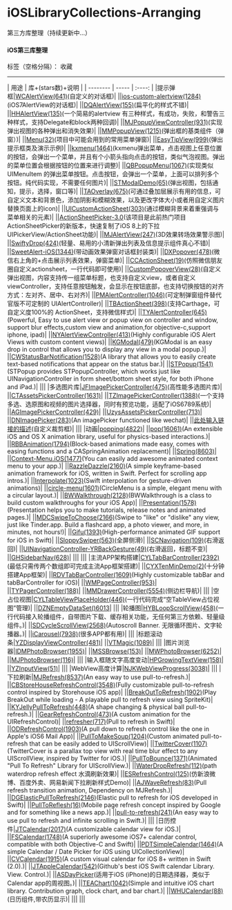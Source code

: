 # iOSLibraryCollections-Arranging
第三方库整理（持续更新中...）


#### iOS第三库整理

标签（空格分隔）： 收藏


------------------------------------

|	用途	|	库+(stars数)+说明	|
| --------  | -----  | :----:  |
|提示弹框|[WCAlertView(641)][1](自定义的对话框)|
||[ios-custom-alertview(1284)][2](iOS7AlertView的对话框)|
||[DQAlertView(155)][3](扁平化的样式不错)|
||[HHAlertView(135)][4](一个简易的alertview 有三种样式，有成功，失败，和警告三种样式，支持Delegate和block两种回调)|
||[MJPopupViewController(931)][5](实现弹出视图的各种弹出和消失效果)|
||[MMPopupView(1215)][6](弹出框的基类组件（弹窗）)|
||[Menu(32)][7](项目中可能会用到的常用菜单弹窗)|
||[EasyTipView(999)][8](弹出提示框类及演示示例)|
||[kxmenu(1464)][9](kxmenu弹出菜单，点击视图上任意位置的按钮，会弹出一个菜单，并且有个小箭头指向点击的按钮，类似气泡视图。弹出的菜单位置会根据按钮的位置来进行调整)|
||[QBPopupMenu(1067)][10](实现类似 UIMenuItem 的弹出菜单按钮。点击按钮，会弹出一个菜单，上面可以排列多个按钮。纯代码实现，不需要任何图片)|
||[STModalDemo(65)][11](弹出视图，包括通知，提示，选择，窗口等)|
||[TAOverlay(675)][12](可通过叠加层展示有用的信息，可自定义文本和背景色，添加阴影和模糊效果，以及更改字体大小或者用自定义图片替换页面上的icon)|
||[UICustomActionSheet(303)][13](通过模糊背景来着重强调与菜单相关的元素)|
||[ActionSheetPicker-3.0][14](该项目是此前热门项目ActionSheetPicker的新版本，快速复制了iOS 8上的下拉 UIPickerView/ActionSheet功能)|
||[MJAlertView(247)][15](3D效果转场效果警示图)|
||[SwiftyDrop(424)][16](轻量、易用的小清新弹出列表及信息提示组件真心不错)|
||[SweetAlert-iOS(1344)][17](带动画效果弹窗对话框封装类)|
||[DXPopover(478)][18](微信右上角的+点击展示列表效果，弹窗菜单)|
||[CCActionSheet(19)][19](仿照微信朋友圈自定义actionsheet，一行代码即可使用)|
||[CustomPopoverView(28)][20](自定义弹出视图，内容支持传一组菜单标题，也支持自定义view，或者自定义viewController，支持任意按钮触发，会显示在按钮底部，也支持切换按钮的对齐方式：左对齐、居中、右对齐)|
||[PMAlertController(1046)][21](可定制弹窗组件替代官版不可定制的 UIAlertController)|
||[TBActionSheet(398)][22](支持Carthage，可自定义度100%的 ActionSheet，支持微信样式)|
||[TYAlertController(645)][23](Powerful, Easy to use alert view or popup view on controller and window, support blur effects,custom view and animation,for objective-c,support iphone, ipad)|
||[NYAlertViewController(413)][24](Highly configurable iOS Alert Views with custom content views)|
||[KGModal(479)][25](KGModal is an easy drop in control that allows you to display any view in a modal popup.)|
||[CWStatusBarNotification(1528)][26](A library that allows you to easily create text-based notifications that appear on the status bar.)|
||[STPopup(1541)][27](STPopup provides STPopupController, which works just like UINavigationController in form sheet/bottom sheet style, for both iPhone and iPad.)|
|||
|多选图片库|[JFImagePickerController(475)][28](高性能多选图片库)|
||[CTAssetsPickerController(1631)][29]|
||[TZImagePickerController(1388)][30](一个支持多选、选原图和视频的图片选择器，同时有预览功能，适配了iOS6789系统)|
||[AGImagePickerController(429)][31]|
||[UzysAssetsPickerController(713)][32]|
||[DNImagePicker(283)][33](An imagePicker functioned like wechat)|
||[此处输入链接的描述][34](自定义裁剪框)|
|||
|动画|[popping(4822)][35]|
||[pop(16061)][36](An extensible iOS and OS X animation library, useful for physics-based interactions.)|
||[RBBAnimation(1794)][37](Block-based animations made easy, comes with easing functions and a CASpringAnimation replacement)|
||[Spring(8603)][38]|
||[Context-Menu.iOS(1477)][39](You can easily add awesome animated context menu to your app.)|
||[RazzleDazzle(2160)][40](A simple keyframe-based animation framework for iOS, written in Swift. Perfect for scrolling app intros.)|
||[Interpolate(1023)][41](Swift interpolation for gesture-driven animations)|
||[circle-menu(1601)][42](CircleMenu is a simple, elegant menu with a circular layout.)|
||[BWWalkthrough(2128)][43](BWWalkthrough is a class to build custom walkthroughs for your iOS App)|
||[Presentation(1578)][44](Presentation helps you to make tutorials, release notes and animated pages.)|
||[MDCSwipeToChoose(2166)][45](Swipe to "like" or "dislike" any view, just like Tinder.app. Build a flashcard app, a photo viewer, and more, in minutes, not hours!)|
||[Gifu(1393)][46](High-performance animated GIF support for iOS in Swift)|
||[SloppySwiper(563)][47](全屏侧滑)|
||[SCNavigation(109)][48](右滑返回)|
||[UINavigationController-YRBackGesture(49)][49](右滑返回，标题不变)|
||[GHSidebarNav(628)][50]|
|||
|||
|主流APP架构搭建|[CYLTabBarController(2392)][51](最低只需传两个数组即可完成主流App框架搭建)|
||[CYXTenMinDemo(2)][52](十分钟搭建App框架)|
||[RDVTabBarController(1609)][53](Highly customizable tabBar and tabBarController for iOS)|
||[WMPageController(953)][54]|
||[TYPagerController(188)][55]|
||[MMDrawerController(5554)][56](侧边栏导航)|
|||
|空占位视图|[CYLTableViewPlaceHolder(446)][57](一行代码完成“空TableView占位视图”管理)|
||[DZNEmptyDataSet()6013][58]|
|||
|轮播图|[HYBLoopScrollView(458)][59](一行代码接入轮播组件，自带图片下载、缓存相关功能，无任何第三方依赖、轻量级组件。)|
||[SDCycleScrollView(2568)][60](Autoscroll Banner. 无限循环图片、文字轮播器。)|
||[iCarousel(7938)][61](很多APP都有用)|
|||
|标题滚动条|[YZDisplayViewController(481)][62]|
||[VTMagic(1089)][63]|
|||
|图片浏览器|[IDMPhotoBrowser(1955)][64]|
||[MSSBrowse(153)][65]|
||[MWPhotoBrowser(6252)][66]|
||[MJPhotoBrowser(116)][67]|
|||
|输入框随文字高度变动|[HPGrowingTextView(158)][68]|
||[YZInputView(51)][69]|
|||
|WebView高度计算|[NJKWebViewProgress(3038)][70]|
|||
|下拉刷新|[MJRefresh(8537)][71](An easy way to use pull-to-refresh.)|
||[CBStoreHouseRefreshControl(3548)][72](Fully customizable pull-to-refresh control inspired by Storehouse iOS app)|
||[BreakOutToRefresh(1902)][73](Play BreakOut while loading - A playable pull to refresh view using SpriteKit)|
||[KYJellyPullToRefresh(448)][74](A shape changing & physical ball pull-to-refresh.)|
||[GearRefreshControl(473)][75](A custom animation for the UIRefreshControl)|
||[refresher(717)][76](Pull to refresh in Swift)|
||[ODRefreshControl(1903)][77](A pull down to refresh control like the one in Apple's iOS6 Mail App)|
||[PullToMakeSoup(1204)][78](Custom animated pull-to-refresh that can be easily added to UIScrollView)|
||[TwitterCover(1107)][79](TwitterCover is a parallax top view with real time blur effect to any UIScrollView, inspired by Twitter for iOS.)|
||[PullToBounce(1371)][80](Animated "Pull To Refresh" Library for UIScrollView.)|
||[WaterDropRefresh(112)][81](path waterdrop refresh effect 水滴刷新效果)|
||[ESRefreshControl(125)][82](仿新浪微博、百度外卖、网易新闻下拉刷新样式Demo)|
||[AJWaveRefresh(83)][83](Pull refresh transition animation, Dependency on MJRefresh.)|
||[DGElasticPullToRefresh(2146)][84](Elastic pull to refresh for iOS developed in Swift)|
||[PullToReflesh(16)][85](Mobile page refresh concept inspired by Google and for something like a news app.)|
||[pull-to-refresh(241)][86](An easy way to use pull to refresh and infinite scrolling in Swift.)|
|||
|日历控件|[JTCalendar(2017)][87](A customizable calendar view for iOS.)|
||[FSCalendar(1748)][88](A superiorly awesome iOS7+ calendar control, compatible with both Objective-C and Swift)|
||[PDTSimpleCalendar(1464)][89](A simple Calendar / Date Picker for iOS using UICollectionView)|
||[CVCalendar(1915)][90](A custom visual calendar for iOS 8+ written in Swift (2.0).)|
||[JTAppleCalendar(542)][91](Github's best iOS Swift calendar Library. View. Control.)|
||[ASDayPicker][92](适用于iOS (iPhone)的日期选择器，类似于Calendar app的周视图。)|
||[TEAChart(1042)][93](Simple and intuitive iOS chart library. Contribution graph, clock chart, and bar chart.)|
||[WHUCalendar(88)][94](日历组件,带农历显示)|
|||
|||


  [1]: https://github.com/m1entus/WCAlertView
  [2]: https://github.com/wimagguc/ios-custom-alertview
  [3]: https://github.com/dinhquan/DQAlertView
  [4]: https://github.com/mrchenhao/HHAlertView
  [5]: https://github.com/martinjuhasz/MJPopupViewController
  [6]: https://github.com/adad184/MMPopupView
  [7]: https://github.com/fengchuanxiang/Menu
  [8]: https://github.com/teodorpatras/EasyTipView
  [9]: https://github.com/kolyvan/kxmenu
  [10]: https://github.com/questbeat/QBPopupMenu
  [11]: https://github.com/zhenlintie/STModalDemo
  [12]: https://github.com/TaimurAyaz/TAOverlay
  [13]: https://github.com/pchernovolenko/UICustomActionSheet
  [14]: http://code.cocoachina.com/view/125750
  [15]: https://github.com/mayuur/MJAlertView
  [16]: https://github.com/morizotter/SwiftyDrop
  [17]: https://github.com/codestergit/SweetAlert-iOS
  [18]: https://github.com/xiekw2010/DXPopover
  [19]: https://github.com/maxmoo/CCActionSheet
  [20]: https://github.com/maltsugar/CustomPopOverView
  [21]: https://github.com/Codeido/PMAlertController
  [22]: https://github.com/yulingtianxia/TBActionSheet
  [23]: https://github.com/12207480/TYAlertController
  [24]: https://github.com/nealyoung/NYAlertViewController
  [25]: https://github.com/kgn/KGModal
  [26]: https://github.com/cezarywojcik/CWStatusBarNotification
  [27]: https://github.com/kevin0571/STPopup
  [28]: https://github.com/johnil/JFImagePickerController
  [29]: https://github.com/chiunam/CTAssetsPickerController
  [30]: https://github.com/banchichen/TZImagePickerController
  [31]: https://github.com/arturgrigor/AGImagePickerController
  [32]: https://github.com/liuyuanming/UzysAssetsPickerController
  [33]: https://github.com/AwesomeDennis/DNImagePicker
  [34]: https://github.com/liuyuanming/RSKImageCropper
  [35]: https://github.com/schneiderandre/popping
  [36]: https://github.com/facebook/pop
  [37]: https://github.com/robb/RBBAnimation
  [38]: https://github.com/MengTo/Spring
  [39]: https://github.com/Yalantis/Context-Menu.iOS
  [40]: https://github.com/IFTTT/RazzleDazzle
  [41]: https://github.com/marmelroy/Interpolate
  [42]: https://github.com/Ramotion/circle-menu
  [43]: https://github.com/ariok/BWWalkthrough
  [44]: https://github.com/hyperoslo/Presentation
  [45]: https://github.com/modocache/MDCSwipeToChoose
  [46]: https://github.com/kaishin/gifu
  [47]: https://github.com/fastred/SloppySwiper
  [48]: https://github.com/singro/SCNavigation
  [49]: https://github.com/YueRuo/UINavigationController-YRBackGesture
  [50]: https://github.com/gresrun/GHSidebarNav
  [51]: https://github.com/ChenYilong/CYLTabBarController
  [52]: https://github.com/524429264/CYXTenMinDemo
  [53]: https://github.com/robbdimitrov/RDVTabBarController
  [54]: https://github.com/wangmchn/WMPageController
  [55]: https://github.com/12207480/TYPagerController
  [56]: https://github.com/mutualmobile/MMDrawerController
  [57]: https://github.com/ChenYilong/CYLTableViewPlaceHolder
  [58]: https://github.com/dzenbot/DZNEmptyDataSet
  [59]: https://github.com/CoderJackyHuang/HYBLoopScrollView
  [60]: https://github.com/gsdios/SDCycleScrollView
  [61]: https://github.com/nicklockwood/iCarousel
  [62]: https://github.com/iThinkerYZ/YZDisplayViewController
  [63]: https://github.com/tianzhuo112/VTMagic
  [64]: https://github.com/ideaismobile/IDMPhotoBrowser
  [65]: https://github.com/MSS0306/MSSBrowse
  [66]: https://github.com/mwaterfall/MWPhotoBrowser
  [67]: https://github.com/azxfire/MJPhotoBrowser
  [68]: https://github.com/yatinsns/HPGrowingTextView
  [69]: https://github.com/iThinkerYZ/YZInputView
  [70]: https://github.com/ninjinkun/NJKWebViewProgress
  [71]: https://github.com/CoderMJLee/MJRefresh
  [72]: https://github.com/coolbeet/CBStoreHouseRefreshControl
  [73]: https://github.com/dasdom/BreakOutToRefresh
  [74]: https://github.com/KittenYang/KYJellyPullToRefresh
  [75]: https://github.com/andreamazz/GearRefreshControl
  [76]: https://github.com/jcavar/refresher
  [77]: https://github.com/Sephiroth87/ODRefreshControl
  [78]: https://github.com/Yalantis/PullToMakeSoup
  [79]: https://github.com/cyndibaby905/TwitterCover
  [80]: https://github.com/entotsu/PullToBounce
  [81]: https://github.com/li6185377/WaterDropRefresh
  [82]: https://github.com/EnjoySR/ESRefreshControl
  [83]: https://github.com/alienjun/AJWaveRefresh
  [84]: https://github.com/gontovnik/DGElasticPullToRefresh
  [85]: https://github.com/cbangchen/PullToReflesh
  [86]: https://github.com/eggswift/pull-to-refresh
  [87]: https://github.com/jonathantribouharet/JTCalendar
  [88]: https://github.com/WenchaoD/FSCalendar
  [89]: https://github.com/jivesoftware/PDTSimpleCalendar
  [90]: https://github.com/Mozharovsky/CVCalendar
  [91]: https://github.com/patchthecode/JTAppleCalendar
  [92]: http://code.cocoachina.com/view/125707
  [93]: https://github.com/xhacker/TEAChart
  [94]: https://github.com/tiger8888/WHUCalendar
